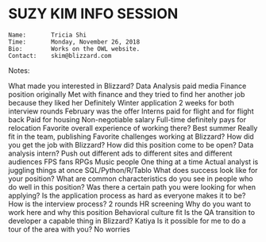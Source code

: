 # SUZY KIM INFO SESSION

```
Name:       Tricia Shi
Time:       Monday, November 26, 2018
Bio:        Works on the OWL website.
Contact:    skim@blizzard.com
```

Notes:

What made you interested in Blizzard?
Data Analysis paid media
Finance position originally
Met with finance and they tried to find her another job because they liked her
Definitely Winter application
2 weeks for both interview rounds
February was the offer
Interns paid for flight and for flight back
Paid for housing
Non-negotiable salary
Full-time definitely pays for relocation
Favorite overall experience of working there?
Best summer
Really fit in the team, publishing
Favorite challenges working at Blizzard?
How did you get the job with Blizzard?
How did this position come to be open?
Data analysis intern?
Push out different ads to different sites and different audiences
FPS fans
RPGs
Music people
One thing at a time
Actual analyst is juggling things at once
SQL/Python/R/Tablo
What does success look like for your position?
What are common characteristics do you see in people who do well in this position?
Was there a certain path you were looking for when applying?
Is the application process as hard as everyone makes it to be?
How is the interview process?
2 rounds
HR screening
Why do you want to work here and why this position
Behavioral culture fit
Is the QA transition to developer a capable thing in Blizzard?
Katiya
Is it possible for me to do a tour of the area with you?
No worries
